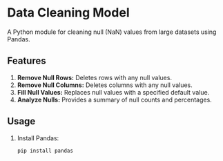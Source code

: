 # Data Cleaning Model

A Python module for cleaning null (NaN) values from large datasets using Pandas.

## Features
1. **Remove Null Rows:** Deletes rows with any null values.
2. **Remove Null Columns:** Deletes columns with any null values.
3. **Fill Null Values:** Replaces null values with a specified default value.
4. **Analyze Nulls:** Provides a summary of null counts and percentages.

## Usage
1. Install Pandas:
   ```bash
   pip install pandas
